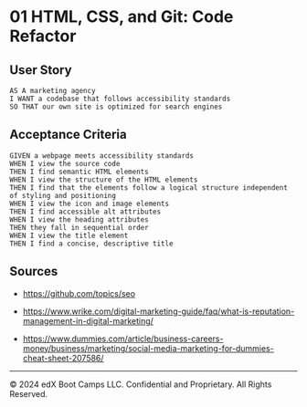 # 01 HTML, CSS, and Git: Code Refactor


## User Story

```
AS A marketing agency
I WANT a codebase that follows accessibility standards
SO THAT our own site is optimized for search engines
```

## Acceptance Criteria

```
GIVEN a webpage meets accessibility standards
WHEN I view the source code
THEN I find semantic HTML elements
WHEN I view the structure of the HTML elements
THEN I find that the elements follow a logical structure independent of styling and positioning
WHEN I view the icon and image elements
THEN I find accessible alt attributes
WHEN I view the heading attributes
THEN they fall in sequential order
WHEN I view the title element
THEN I find a concise, descriptive title
```

## Sources

* https://github.com/topics/seo

* https://www.wrike.com/digital-marketing-guide/faq/what-is-reputation-management-in-digital-marketing/

* https://www.dummies.com/article/business-careers-money/business/marketing/social-media-marketing-for-dummies-cheat-sheet-207586/

---
© 2024 edX Boot Camps LLC. Confidential and Proprietary. All Rights Reserved.
